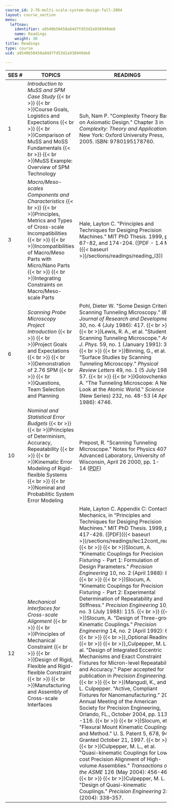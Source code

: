 ```yaml
---
course_id: 2-76-multi-scale-system-design-fall-2004
layout: course_section
menu:
  leftnav:
    identifier: a9540b50458a84d7fd53d2a938949de8
    name: Readings
    weight: 30
title: Readings
type: course
uid: a9540b50458a84d7fd53d2a938949de8

---
```


| SES # | TOPICS | READINGS |
| --- | --- | --- |
| 1 | _Introduction to MuSS and SPM Case Study_  {{< br >}}  {{< br >}}Course Goals, Logistics and Expectations  {{< br >}}  {{< br >}}Comparison of MuSS and MoSS Fundamentals  {{< br >}}  {{< br >}}MuSS Example: Overview of SPM Technology | Suh, Nam P. "Complexity Theory Based on Axiomatic Design." Chapter 3 in _Complexity: Theory and Applications._ New York: Oxford University Press, 2005. ISBN: 9780195178760. |
| 3 | _Macro/Meso-scales Components and Characteristics_  {{< br >}}  {{< br >}}Principles, Metrics and Types of Cross-scale Incompatibilities  {{< br >}}  {{< br >}}Incompatibilities of Macro/Meso Parts with Micro/Nano Parts  {{< br >}}  {{< br >}}Integrating Constraints on Macro/Meso-scale Parts | Hale, Layton C. "Principles and Techniques for Desiging Precision Machines." MIT PhD Thesis. 1999, pp. 67-82, and 174-204. ([PDF - 1.4 MB]({{< baseurl >}}/sections/readings/reading_l3)) |
| 6 | _Scanning Probe Microscopy Project Introduction_  {{< br >}}  {{< br >}}Project Goals and Expectations  {{< br >}}  {{< br >}}Demonstration of 2.76 SPM  {{< br >}}  {{< br >}}Questions, Team Selection and Planning | Pohl, Dieter W. "Some Design Criteria in Scanning Tunneling Microscopy." _IBM Journal of Research and Development_ 30, no. 4 (July 1986): 417.  {{< br >}}  {{< br >}}Lewis, R. A., et al. "Student Scanning Tunneling Microscope." _Am. J. Phys._ 59, no. 1 (January 1991): 38.  {{< br >}}  {{< br >}}Binning, G., et al. "Surface Studies by Scanning Tunneling Microscopy." _Physical Review Letters_ 49, no. 1 (5 July 1982): 57.  {{< br >}}  {{< br >}}Golovchenko, J. A. "The Tunneling Microscope: A New Look at the Atomic World." _Science_ (New Series) 232, no. 48-53 (4 April 1986): 4746. |
| 10 | _Nominal and Statistical Error Budgets_  {{< br >}}  {{< br >}}Principles of Determinism, Accuracy, Repeatability  {{< br >}}  {{< br >}}Kinematic Error Modeling of Rigid-flexible Systems  {{< br >}}  {{< br >}}Nominal and Probabilitic System Error Modeling | Prepost, R. "Scanning Tunneling Microscope." Notes for Physics 407 Advanced Laboratory, University of Wisconsin, April 26 2000, pp. 1-14 ([PDF](http://www.hep.wisc.edu/~prepost/407/istm/istm.pdf)) |
| 12 | _Mechanical Interfaces for Cross-scale Alignment_  {{< br >}}  {{< br >}}Principles of Mechanical Constraint  {{< br >}}  {{< br >}}Design of Rigid, Flexible and Rigid-flexible Constraint  {{< br >}}  {{< br >}}Manufacturing and Assembly of Cross-scale Interfaces | Hale, Layton C. Appendix C: Contact Mechanics, in "Principles and Techniques for Desiging Precision Machines." MIT PhD Thesis. 1999, pp. 417-426. ([PDF]({{< baseurl >}}/sections/readings/lec12cont_read))  {{< br >}}  {{< br >}}Slocum, A. "Kinematic Couplings for Precision Fixturing - Part 1: Formulation of Design Parameters." _Precision Engineering_ 10, no. 2 (April 1988): 86.  {{< br >}}  {{< br >}}Slocum, A. "Kinematic Couplings for Precision Fixturing - Part 2: Experimental Determination of Repeatability and Stiffness." _Precision Engineering_ 10, no. 3 (July 1988): 115.  {{< br >}}  {{< br >}}Slocum, A. "Design of Three-groove Kinematic Couplings." _Precision Engineering_ 14, no. 2 (April 1992): 67.  {{< br >}}  {{< br >}}_Optional Readings  {{< br >}}  {{< br >}}_Culpepper, M. L., et al. "Design of Integrated Eccentric Mechanisms and Exact Constraint Fixtures for Micron-level Repeatability and Accuracy." Paper accepted for publication in _Precision Engineering._  {{< br >}}  {{< br >}}Mangudi, K., and M. L. Culpepper. "Active, Compliant Fixtures for Nanomanufacturing." 2004 Annual Meeting of the American Society for Precision Engineering, Orlando, FL., October 2004, pp. 113 -116.  {{< br >}}  {{< br >}}Slocum, et al. "Flexural Mount Kinematic Couplings and Method." U. S. Patent 5, 678, 944. Granted October 21, 1997.  {{< br >}}  {{< br >}}Culpepper, M. L., et al. "Quasi-kinematic Couplings for Low-cost Precision Alignment of High-volume Assemblies." _Transactions of the ASME_ 126 (May 2004): 456-463.  {{< br >}}  {{< br >}}Culpepper, M. L. "Design of Quasi-kinematic Couplings." _Precision Engineering_ 28 (2004): 338–357.